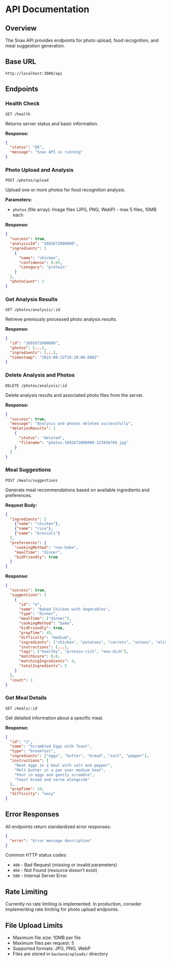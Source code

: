 # API Documentation

## Overview
The Snax API provides endpoints for photo upload, food recognition, and meal suggestion generation.

## Base URL
```
http://localhost:3000/api
```

## Endpoints

### Health Check
```http
GET /health
```
Returns server status and basic information.

**Response:**
```json
{
  "status": "OK",
  "message": "Snax API is running"
}
```

### Photo Upload and Analysis
```http
POST /photos/upload
```
Upload one or more photos for food recognition analysis.

**Parameters:**
- `photos` (file array): Image files (JPG, PNG, WebP) - max 5 files, 10MB each

**Response:**
```json
{
  "success": true,
  "analysisId": "1692672000000",
  "ingredients": [
    {
      "name": "chicken",
      "confidence": 0.95,
      "category": "protein"
    }
  ],
  "photoCount": 2
}
```

### Get Analysis Results
```http
GET /photos/analysis/:id
```
Retrieve previously processed photo analysis results.

**Response:**
```json
{
  "id": "1692672000000",
  "photos": [...],
  "ingredients": [...],
  "timestamp": "2023-08-22T10:20:00.000Z"
}
```

### Delete Analysis and Photos
```http
DELETE /photos/analysis/:id
```
Delete analysis results and associated photo files from the server.

**Response:**
```json
{
  "success": true,
  "message": "Analysis and photos deleted successfully",
  "deletionResults": [
    {
      "status": "deleted",
      "filename": "photos-1692672000000-123456789.jpg"
    }
  ]
}
```

### Meal Suggestions
```http
POST /meals/suggestions
```
Generate meal recommendations based on available ingredients and preferences.

**Request Body:**
```json
{
  "ingredients": [
    {"name": "chicken"},
    {"name": "rice"},
    {"name": "broccoli"}
  ],
  "preferences": {
    "cookingMethod": "non-bake",
    "mealTime": "dinner", 
    "kidFriendly": true
  }
}
```

**Response:**
```json
{
  "success": true,
  "suggestions": [
    {
      "id": "4",
      "name": "Baked Chicken with Vegetables",
      "type": "dinner",
      "mealTime": ["dinner"],
      "cookingMethod": "bake",
      "kidFriendly": true,
      "prepTime": 45,
      "difficulty": "medium",
      "ingredients": ["chicken", "potatoes", "carrots", "onions", "olive oil"],
      "instructions": [...],
      "tags": ["healthy", "protein-rich", "one-dish"],
      "matchScore": 0.8,
      "matchingIngredients": 4,
      "totalIngredients": 5
    }
  ],
  "count": 1
}
```

### Get Meal Details
```http
GET /meals/:id
```
Get detailed information about a specific meal.

**Response:**
```json
{
  "id": "1",
  "name": "Scrambled Eggs with Toast",
  "type": "breakfast",
  "ingredients": ["eggs", "butter", "bread", "salt", "pepper"],
  "instructions": [
    "Beat eggs in a bowl with salt and pepper",
    "Melt butter in a pan over medium heat",
    "Pour in eggs and gently scramble", 
    "Toast bread and serve alongside"
  ],
  "prepTime": 10,
  "difficulty": "easy"
}
```

## Error Responses

All endpoints return standardized error responses:

```json
{
  "error": "Error message description"
}
```

Common HTTP status codes:
- `400` - Bad Request (missing or invalid parameters)
- `404` - Not Found (resource doesn't exist)
- `500` - Internal Server Error

## Rate Limiting
Currently no rate limiting is implemented. In production, consider implementing rate limiting for photo upload endpoints.

## File Upload Limits
- Maximum file size: 10MB per file
- Maximum files per request: 5
- Supported formats: JPG, PNG, WebP
- Files are stored in `backend/uploads/` directory